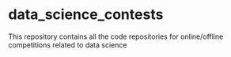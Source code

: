 # data_science_contests
This repository contains all the code repositories for online/offline competitions related to data science
